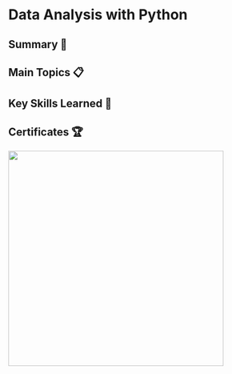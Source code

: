 # Data Analysis with Python

## Summary :memo:

## Main Topics :clipboard:

## Key Skills Learned :key:

## Certificates :trophy:

<a href="https://www.coursera.org/account/accomplishments/verify/KAKR5UW6VWYY"><img src="https://s3.amazonaws.com/coursera_assets/meta_images/generated/CERTIFICATE_LANDING_PAGE/CERTIFICATE_LANDING_PAGE~KAKR5UW6VWYY/CERTIFICATE_LANDING_PAGE~KAKR5UW6VWYY.jpeg" height="430"></a>
